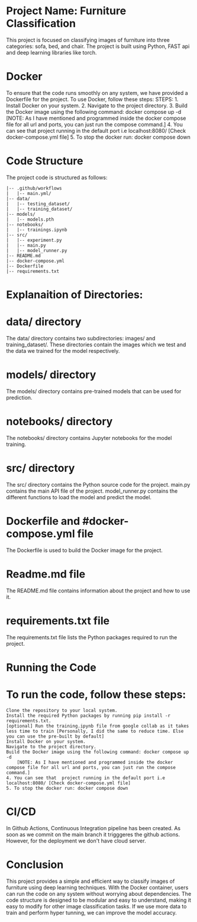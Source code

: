 
# Project Name: Furniture Classification
This project is focused on classifying images of furniture into three categories: sofa, bed, and chair. The project is built using Python, FAST api and deep learning libraries like torch.

# Docker
To ensure that the code runs smoothly on any system, we have provided a Dockerfile for the project. To use Docker, follow these steps:
    STEPS:
    1. Install Docker on your system.
    2. Navigate to the project directory.
    3. Build the Docker image using the following command: docker compose up -d
    [NOTE: As I have mentioned and programmed inside the docker compose file for all url and ports, you can just run the compose command.]
    4. You can see that  project running in the default port i.e localhost:8080/ [Check docker-compose.yml file]
    5. To stop the docker run: docker compose down

# Code Structure
The project code is structured as follows:

```
|-- .github/workflows
|   |-- main.yml/
|-- data/
|   |-- testing_dataset/
|   |-- training_dataset/
|-- models/
|   |-- models.pth
|-- notebooks/
|   |-- trainings.ipynb
|-- src/
|   |-- experiment.py
|   |-- main.py
|   |-- model_runner.py
|-- README.md
|-- docker-compose.yml
|-- Dockerfile
|-- requirements.txt
```
# Explanaition of Directories:
# data/ directory
The data/ directory contains two subdirectories: images/ and training_dataset/. These directories contain the images which we test and the data we trained for the model respectively.

# models/ directory
The models/ directory contains pre-trained models that can be used for prediction.

# notebooks/ directory
The notebooks/ directory contains Jupyter notebooks for the model training.

# src/ directory
The src/ directory contains the Python source code for the project. main.py contains the main API file of the project. model_runner.py contains the different functions to load the model and predict the model. 

# Dockerfile and #docker-compose.yml file
The Dockerfile is used to build the Docker image for the project.

# Readme.md file
The README.md file contains information about the project and how to use it.

# requirements.txt file
The requirements.txt file lists the Python packages required to run the project.

# Running the Code
# To run the code, follow these steps:
    Clone the repository to your local system.
    Install the required Python packages by running pip install -r requirements.txt.
    [optional] Run the training.ipynb file from google collab as it takes less time to train [Personally, I did the same to reduce time. Else you can use the pre-built by default]
    Install Docker on your system.
    Navigate to the project directory.
    Build the Docker image using the following command: docker compose up -d
        [NOTE: As I have mentioned and programmed inside the docker compose file for all url and ports, you can just run the compose command.]
    4. You can see that  project running in the default port i.e localhost:8080/ [Check docker-compose.yml file]
    5. To stop the docker run: docker compose down

# CI/CD
In Github Actions, Continuous Integration pipeline has been created. As soon as we commit on the main branch it trigggeres the github actions. However, for the deployment we don't have cloud server.

# Conclusion
This project provides a simple and efficient way to classify images of furniture using deep learning techniques. With the Docker container, users can run the code on any system without worrying about dependencies. The code structure is designed to be modular and easy to understand, making it easy to modify for other image classification tasks.
If we use more data to train and perform hyper tunning, we can improve the model accuracy. 